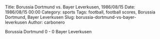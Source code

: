 Title: Borussia Dortmund vs. Bayer Leverkusen, 1986/08/15
Date: 1986/08/15 00:00
Category: sports
Tags: football, football scores, Borussia Dortmund, Bayer Leverkusen
Slug: borussia-dortmund-vs-bayer-leverkusen
Author: carbonero


Borussia Dortmund 0 - 0 Bayer Leverkusen
